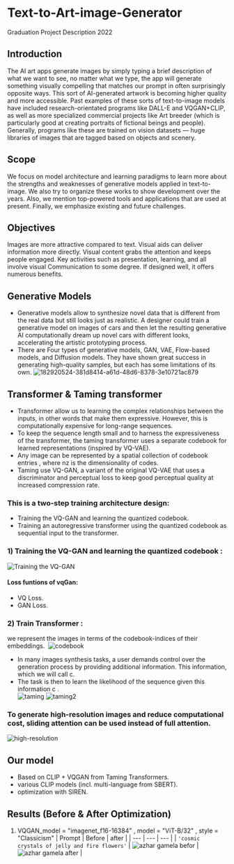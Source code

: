 # Text-to-Art-image-Generator
Graduation Project Description 2022

## Introduction
The AI art apps generate images by simply typing a brief description of what we want to see, no matter what we type, the app will generate something visually compelling that matches our prompt in often surprisingly opposite ways. This sort of AI-generated artwork is becoming higher quality and more accessible. Past examples of these sorts of text-to-image models have included research-orientated programs like DALL-E and VQGAN+CLIP, as well as more specialized commercial projects like Art breeder (which is particularly good at creating portraits of fictional beings and people). Generally, programs like these are trained on vision datasets — huge libraries of images that are tagged based on objects and scenery.

## Scope
We focus on model architecture and learning paradigms to learn more about the strengths and weaknesses of generative models applied in text-to-image. We also try to organize these works to show development over the years. Also, we mention top-powered tools and applications that are used at present. Finally, we emphasize existing and future challenges.

## Objectives
Images are more attractive compared to text. Visual aids can deliver information more directly. Visual content grabs the attention and keeps people engaged. Key activities such as presentation, learning, and all involve visual Communication to some degree. If designed well, it offers numerous benefits.

## Generative Models
- Generative models allow to synthesize novel data that is different from the real data but still looks just as realistic. A designer could train a generative model on images of cars and then let the resulting generative AI computationally dream up novel cars with different looks, accelerating the artistic prototyping process.
- There are Four types of generative models, GAN, VAE, Flow-based models, and Diffusion models. They have shown great success in generating high-quality samples, but each has some limitations of its own.
![182920524-381d8414-a61d-48d6-8378-3e10721ac879](https://user-images.githubusercontent.com/63863517/230326745-1982a6db-cda0-4588-aea7-af92ba698d41.png)

## Transformer & Taming transformer 
- Transformer allow us to learning the complex relationships between the inputs, in other words that make them expressive. However, this is computationally expensive for long-range sequences.
- To keep the sequence length small and to harness the expressiveness of the transformer, the taming transformer uses a separate codebook for learned representations (inspired by VQ-VAE).
- Any image can be represented by a spatial collection of codebook entries , where nz is the dimensionality of codes.
- Taming use  VQ-GAN, a variant of the original VQ-VAE that uses a discriminator and perceptual loss to keep good perceptual quality at increased compression rate.
### This is a two-step training architecture design:
- Training the VQ-GAN and learning the quantized codebook.
- Training an autoregressive transformer using the quantized codebook as sequential input to the transformer. 
### 1) Training the VQ-GAN and learning the quantized codebook :
![Training the VQ-GAN](https://user-images.githubusercontent.com/63863517/230320180-351568d6-1ecf-46c1-8209-1120d078c7db.png)
#### Loss funtions of vqGan:
- VQ Loss.
- GAN Loss.
### 2) Train Transformer : 
we represent the images in terms of the codebook-indices of their embeddings. 
![codebook ](https://user-images.githubusercontent.com/63863517/230322079-494f2dd8-90b9-4e97-b38a-05546b5db9a5.png)

- In many images synthesis tasks, a user demands control over the generation process by providing additional information. This information, which we will call c.
- The task is then to learn the likelihood of the sequence given this information c .    
![taming](https://user-images.githubusercontent.com/63863517/230323981-e500795f-aea2-47b5-af71-b3f8e187d3c8.png)
![taming2](https://user-images.githubusercontent.com/63863517/230323984-f6835c51-153f-414e-9bfd-b3cd28e62c2d.png)
### To generate high-resolution images and reduce computational cost, sliding attention can be used instead of full attention.
![high-resolution](https://user-images.githubusercontent.com/63863517/230323973-f0daec96-8411-4647-ba90-17674b5d2197.png)



## Our model
- Based on CLIP + VQGAN from Taming Transformers.
- various CLIP models (incl. multi-language from SBERT).
- optimization with SIREN.



## Results (Before & After Optimization)
1. VQGAN_model = "imagenet_f16-16384" , model = "ViT-B/32" , style = "Classicism"
| Prompt | Before | after |
| --- | --- | --- |
| `'cosmic crystals of jelly and fire flowers'` | ![azhar gamela befor](https://user-images.githubusercontent.com/63863517/230329716-cf44b4ca-aef7-47c8-8aad-8ded7bb5cb16.png)
 | ![azhar gamela after](https://user-images.githubusercontent.com/63863517/230329813-41d7fa4b-1376-48af-9724-3b402b52a548.png)
 |

